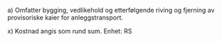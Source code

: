 a) Omfatter bygging, vedlikehold og etterfølgende riving og fjerning av provisoriske kaier for anleggstransport.

x) Kostnad angis som rund sum. Enhet: RS

